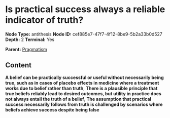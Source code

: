 # Is practical success always a reliable indicator of truth?

**Node Type:** antithesis
**Node ID:** cef885e7-47f7-4f12-8be9-5b2a33b0d527
**Depth:** 2
**Terminal:** Yes

**Parent:** [Pragmatism](pragmatism.md)

## Content

**A belief can be practically successful or useful without necessarily being true, such as in cases of placebo effects in medicine where a treatment works due to belief rather than truth**, **There is a plausible principle that true beliefs reliably lead to desired outcomes, but utility in practice does not always entail the truth of a belief**, **The assumption that practical success necessarily follows from truth is challenged by scenarios where beliefs achieve success despite being false**
